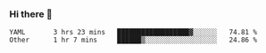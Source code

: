### Hi there 👋

<!--
**yeya24/yeya24** is a ✨ _special_ ✨ repository because its `README.md` (this file) appears on your GitHub profile.

Here are some ideas to get you started:

- 🔭 I’m currently working on ...
- 🌱 I’m currently learning ...
- 👯 I’m looking to collaborate on ...
- 🤔 I’m looking for help with ...
- 💬 Ask me about ...
- 📫 How to reach me: ...
- 😄 Pronouns: ...
- ⚡ Fun fact: ...
-->

<!--START_SECTION:waka-->

```text
YAML       3 hrs 23 mins   ██████████████████▓░░░░░░   74.81 %
Other      1 hr 7 mins     ██████▒░░░░░░░░░░░░░░░░░░   24.86 %
```

<!--END_SECTION:waka-->
